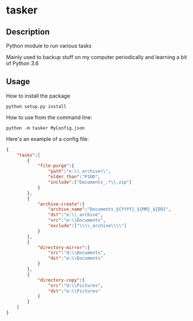 # tasker

## Description
Python module to run various tasks

Mainly used to backup stuff on my computer periodically and learning a bit of Python 3.6

## Usage
How to install the package
```
python setup.py install
```

How to use from the command line:
```
python -m tasker MyConfig.json
```

Here's an example of a config file:
```json
{
    "tasks":[ 
        {
            "file-purge":{
                "path":"e:\\_archive\\",
                "older_than":"P10D",
                "include":["Documents_.*\\.zip"]
            }
        },
        {
            "archive-create":{ 
                "archive_name":"Documents_${YYYY}_${MM}_${DD}", 
                "dst":"e:\\_archive",
                "src":"e:\\Documents", 
                "exclude":["\\\\_archive\\\\"]
            }
        },
        { 
            "directory-mirror":{
                "src":"d:\\Documents",
                "dst":"e:\\Documents"
            }
        },        
        { 
            "directory-copy":{ 
                "src":"d:\\Pictures", 
                "dst":"e:\\Pictures"
            }
        }
    ]
}
```